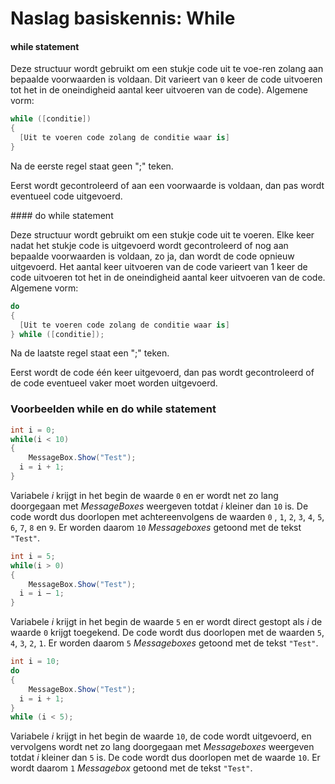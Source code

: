 # Naslag basiskennis: While

#### while statement

Deze structuur wordt gebruikt om een stukje code uit te voe-ren
zolang aan bepaalde voorwaarden is voldaan.
Dit varieert van `0` keer de code uitvoeren tot het
in de oneindigheid aantal keer uitvoeren van de code).
Algemene vorm:
```cs
while ([conditie])
{
  [Uit te voeren code zolang de conditie waar is]
}
```

<p class="note">Na de eerste regel staat geen &quot;;&quot; teken.</p>
<p class="note">Eerst wordt gecontroleerd of aan een voorwaarde is voldaan, dan pas wordt eventueel code uitgevoerd.</p>
#### do while statement

Deze structuur wordt gebruikt om een stukje code uit te voeren. Elke keer nadat het stukje code is uitgevoerd wordt gecontroleerd of nog aan bepaalde voorwaarden is voldaan, zo ja, dan wordt de code opnieuw uitgevoerd. Het aantal keer uitvoeren van de code varieert van 1 keer de code uitvoeren tot het in de oneindigheid aantal keer uitvoeren van de code.
Algemene vorm:
```cs
do
{
  [Uit te voeren code zolang de conditie waar is]
} while ([conditie]);
```

Na de laatste regel staat een &quot;;&quot; teken.

Eerst wordt de code één keer uitgevoerd, dan pas wordt gecontroleerd of de code eventueel vaker moet worden uitgevoerd.

### Voorbeelden while en do while statement

```cs
int i = 0;
while(i < 10)
{
	MessageBox.Show("Test");
  i = i + 1;
}
```

Variabele *i* krijgt in het begin de waarde `0`
en er wordt net zo lang doorgegaan met *MessageBoxes* weergeven
totdat *i* kleiner dan `10` is.
De code wordt dus doorlopen met achtereenvolgens
de waarden `0` , `1`, `2`, `3`, `4`, `5`, `6`, `7`, `8` en `9`.
Er worden daarom `10` *Messageboxes* getoond met de tekst `"Test"`.
```cs
int i = 5;
while(i > 0)
{
	MessageBox.Show("Test");
  i = i – 1;
}
```

Variabele *i* krijgt in het begin de waarde `5` en er wordt
direct gestopt als *i* de waarde `0` krijgt toegekend.
De code wordt dus doorlopen met
de waarden `5`, `4`, `3`, `2`, `1`.
Er worden daarom `5` *Messageboxes* getoond met de tekst `"Test"`.
```cs
int i = 10;
do
{
	MessageBox.Show("Test");
  i = i + 1;
}
while (i < 5);
```

Variabele *i* krijgt in het begin de waarde `10`,
de code wordt uitgevoerd, en vervolgens
wordt net zo lang doorgegaan met *Messageboxes* weergeven
totdat *i* kleiner dan `5` is.
De code wordt dus doorlopen met de waarde `10`.
Er wordt daarom `1` *Messagebox* getoond met de tekst `"Test"`.

